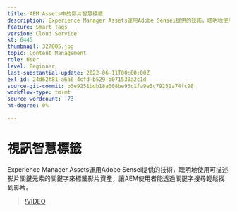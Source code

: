```yaml
---
title: AEM Assets中的影片智慧標籤
description: Experience Manager Assets運用Adobe Sensei提供的技術，聰明地使用可描述影片關鍵元素的關鍵字來標籤影片資產，讓AEM使用者能透過關鍵字搜尋輕鬆找到影片。
feature: Smart Tags
version: Cloud Service
kt: 6445
thumbnail: 327005.jpg
topic: Content Management
role: User
level: Beginner
last-substantial-update: 2022-06-11T00:00:00Z
exl-id: 24d62f81-a6a6-4cfd-b529-b071539a2c1d
source-git-commit: b3e9251bdb18a008be95c1fa9e5c79252a74fc98
workflow-type: tm+mt
source-wordcount: '73'
ht-degree: 0%

---
```


# 視訊智慧標籤

Experience Manager Assets運用Adobe Sensei提供的技術，聰明地使用可描述影片關鍵元素的關鍵字來標籤影片資產，讓AEM使用者能透過關鍵字搜尋輕鬆找到影片。

>[!VIDEO](https://video.tv.adobe.com/v/327005?quality=12&learn=on)
